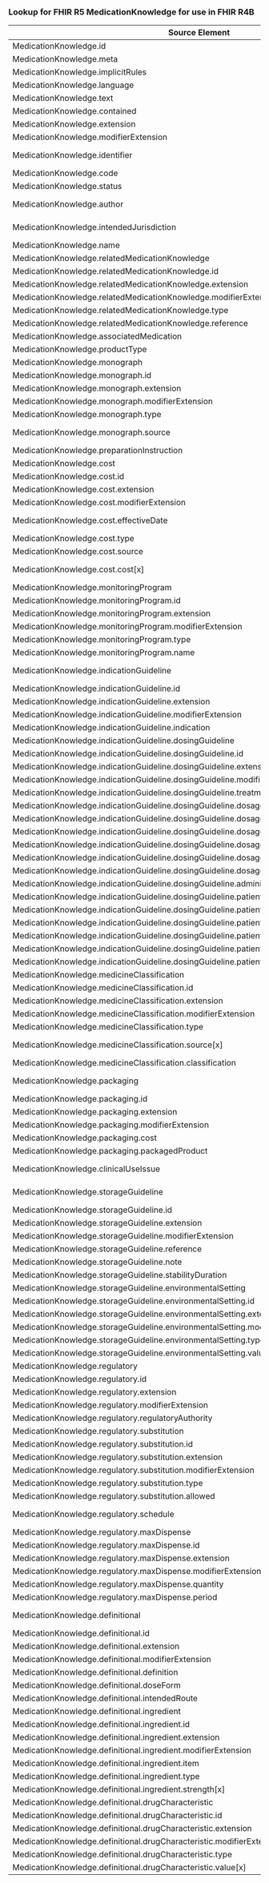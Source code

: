### Lookup for FHIR R5 MedicationKnowledge for use in FHIR R4B

| Source Element | Usage | Target |
| -------------- | ----- | ------ |
| MedicationKnowledge.id | UseElementSameName | MedicationKnowledge.id |
| MedicationKnowledge.meta | UseElementSameName | MedicationKnowledge.meta |
| MedicationKnowledge.implicitRules | UseElementSameName | MedicationKnowledge.implicitRules |
| MedicationKnowledge.language | UseElementSameName | MedicationKnowledge.language |
| MedicationKnowledge.text | UseElementSameName | MedicationKnowledge.text |
| MedicationKnowledge.contained | UseElementSameName | MedicationKnowledge.contained |
| MedicationKnowledge.extension | UseElementSameName | MedicationKnowledge.extension |
| MedicationKnowledge.modifierExtension | UseElementSameName | MedicationKnowledge.modifierExtension |
| MedicationKnowledge.identifier | UseExtension | http://hl7.org/fhir/5.0/StructureDefinition/extension-MedicationKnowledge.identifier |
| MedicationKnowledge.code | UseElementSameName | MedicationKnowledge.code |
| MedicationKnowledge.status | UseElementSameName | MedicationKnowledge.status |
| MedicationKnowledge.author | UseExtension | http://hl7.org/fhir/5.0/StructureDefinition/extension-MedicationKnowledge.author |
| MedicationKnowledge.intendedJurisdiction | UseExtension | http://hl7.org/fhir/5.0/StructureDefinition/extension-MedicationKnowledge.intendedJurisdiction |
| MedicationKnowledge.name | UseElementRenamed | MedicationKnowledge.synonym |
| MedicationKnowledge.relatedMedicationKnowledge | UseElementSameName | MedicationKnowledge.relatedMedicationKnowledge |
| MedicationKnowledge.relatedMedicationKnowledge.id | UseElementSameName | MedicationKnowledge.relatedMedicationKnowledge.id |
| MedicationKnowledge.relatedMedicationKnowledge.extension | UseElementSameName | MedicationKnowledge.relatedMedicationKnowledge.extension |
| MedicationKnowledge.relatedMedicationKnowledge.modifierExtension | UseElementSameName | MedicationKnowledge.relatedMedicationKnowledge.modifierExtension |
| MedicationKnowledge.relatedMedicationKnowledge.type | UseElementSameName | MedicationKnowledge.relatedMedicationKnowledge.type |
| MedicationKnowledge.relatedMedicationKnowledge.reference | UseElementSameName | MedicationKnowledge.relatedMedicationKnowledge.reference |
| MedicationKnowledge.associatedMedication | UseElementSameName | MedicationKnowledge.associatedMedication |
| MedicationKnowledge.productType | UseElementSameName | MedicationKnowledge.productType |
| MedicationKnowledge.monograph | UseElementSameName | MedicationKnowledge.monograph |
| MedicationKnowledge.monograph.id | UseElementSameName | MedicationKnowledge.monograph.id |
| MedicationKnowledge.monograph.extension | UseElementSameName | MedicationKnowledge.monograph.extension |
| MedicationKnowledge.monograph.modifierExtension | UseElementSameName | MedicationKnowledge.monograph.modifierExtension |
| MedicationKnowledge.monograph.type | UseElementSameName | MedicationKnowledge.monograph.type |
| MedicationKnowledge.monograph.source | UseExtension | http://hl7.org/fhir/5.0/StructureDefinition/extension-MedicationKnowledge.monograph.source |
| MedicationKnowledge.preparationInstruction | UseElementSameName | MedicationKnowledge.preparationInstruction |
| MedicationKnowledge.cost | UseElementSameName | MedicationKnowledge.cost |
| MedicationKnowledge.cost.id | UseElementSameName | MedicationKnowledge.cost.id |
| MedicationKnowledge.cost.extension | UseElementSameName | MedicationKnowledge.cost.extension |
| MedicationKnowledge.cost.modifierExtension | UseElementSameName | MedicationKnowledge.cost.modifierExtension |
| MedicationKnowledge.cost.effectiveDate | UseExtension | http://hl7.org/fhir/5.0/StructureDefinition/extension-MedicationKnowledge.cost.effectiveDate |
| MedicationKnowledge.cost.type | UseElementSameName | MedicationKnowledge.cost.type |
| MedicationKnowledge.cost.source | UseElementSameName | MedicationKnowledge.cost.source |
| MedicationKnowledge.cost.cost[x] | UseExtension | http://hl7.org/fhir/5.0/StructureDefinition/extension-MedicationKnowledge.cost.cost |
| MedicationKnowledge.monitoringProgram | UseElementSameName | MedicationKnowledge.monitoringProgram |
| MedicationKnowledge.monitoringProgram.id | UseElementSameName | MedicationKnowledge.monitoringProgram.id |
| MedicationKnowledge.monitoringProgram.extension | UseElementSameName | MedicationKnowledge.monitoringProgram.extension |
| MedicationKnowledge.monitoringProgram.modifierExtension | UseElementSameName | MedicationKnowledge.monitoringProgram.modifierExtension |
| MedicationKnowledge.monitoringProgram.type | UseElementSameName | MedicationKnowledge.monitoringProgram.type |
| MedicationKnowledge.monitoringProgram.name | UseElementSameName | MedicationKnowledge.monitoringProgram.name |
| MedicationKnowledge.indicationGuideline | UseExtension | http://hl7.org/fhir/5.0/StructureDefinition/extension-MedicationKnowledge.indicationGuideline |
| MedicationKnowledge.indicationGuideline.id | UseExtensionFromAncestor | - |
| MedicationKnowledge.indicationGuideline.extension | UseExtensionFromAncestor | - |
| MedicationKnowledge.indicationGuideline.modifierExtension | UseExtensionFromAncestor | - |
| MedicationKnowledge.indicationGuideline.indication | UseExtensionFromAncestor | - |
| MedicationKnowledge.indicationGuideline.dosingGuideline | UseExtensionFromAncestor | - |
| MedicationKnowledge.indicationGuideline.dosingGuideline.id | UseExtensionFromAncestor | - |
| MedicationKnowledge.indicationGuideline.dosingGuideline.extension | UseExtensionFromAncestor | - |
| MedicationKnowledge.indicationGuideline.dosingGuideline.modifierExtension | UseExtensionFromAncestor | - |
| MedicationKnowledge.indicationGuideline.dosingGuideline.treatmentIntent | UseExtensionFromAncestor | - |
| MedicationKnowledge.indicationGuideline.dosingGuideline.dosage | UseExtensionFromAncestor | - |
| MedicationKnowledge.indicationGuideline.dosingGuideline.dosage.id | UseExtensionFromAncestor | - |
| MedicationKnowledge.indicationGuideline.dosingGuideline.dosage.extension | UseExtensionFromAncestor | - |
| MedicationKnowledge.indicationGuideline.dosingGuideline.dosage.modifierExtension | UseExtensionFromAncestor | - |
| MedicationKnowledge.indicationGuideline.dosingGuideline.dosage.type | UseExtensionFromAncestor | - |
| MedicationKnowledge.indicationGuideline.dosingGuideline.dosage.dosage | UseExtensionFromAncestor | - |
| MedicationKnowledge.indicationGuideline.dosingGuideline.administrationTreatment | UseExtensionFromAncestor | - |
| MedicationKnowledge.indicationGuideline.dosingGuideline.patientCharacteristic | UseExtensionFromAncestor | - |
| MedicationKnowledge.indicationGuideline.dosingGuideline.patientCharacteristic.id | UseExtensionFromAncestor | - |
| MedicationKnowledge.indicationGuideline.dosingGuideline.patientCharacteristic.extension | UseExtensionFromAncestor | - |
| MedicationKnowledge.indicationGuideline.dosingGuideline.patientCharacteristic.modifierExtension | UseExtensionFromAncestor | - |
| MedicationKnowledge.indicationGuideline.dosingGuideline.patientCharacteristic.type | UseExtensionFromAncestor | - |
| MedicationKnowledge.indicationGuideline.dosingGuideline.patientCharacteristic.value[x] | UseExtensionFromAncestor | - |
| MedicationKnowledge.medicineClassification | UseElementSameName | MedicationKnowledge.medicineClassification |
| MedicationKnowledge.medicineClassification.id | UseElementSameName | MedicationKnowledge.medicineClassification.id |
| MedicationKnowledge.medicineClassification.extension | UseElementSameName | MedicationKnowledge.medicineClassification.extension |
| MedicationKnowledge.medicineClassification.modifierExtension | UseElementSameName | MedicationKnowledge.medicineClassification.modifierExtension |
| MedicationKnowledge.medicineClassification.type | UseElementSameName | MedicationKnowledge.medicineClassification.type |
| MedicationKnowledge.medicineClassification.source[x] | UseExtension | http://hl7.org/fhir/5.0/StructureDefinition/extension-MedicationKnowledge.medicineClassification.source |
| MedicationKnowledge.medicineClassification.classification | UseElementSameName | MedicationKnowledge.medicineClassification.classification |
| MedicationKnowledge.packaging | UseExtension | http://hl7.org/fhir/5.0/StructureDefinition/extension-MedicationKnowledge.packaging |
| MedicationKnowledge.packaging.id | UseExtensionFromAncestor | - |
| MedicationKnowledge.packaging.extension | UseExtensionFromAncestor | - |
| MedicationKnowledge.packaging.modifierExtension | UseExtensionFromAncestor | - |
| MedicationKnowledge.packaging.cost | UseExtensionFromAncestor | - |
| MedicationKnowledge.packaging.packagedProduct | UseExtensionFromAncestor | - |
| MedicationKnowledge.clinicalUseIssue | UseExtension | http://hl7.org/fhir/5.0/StructureDefinition/extension-MedicationKnowledge.clinicalUseIssue |
| MedicationKnowledge.storageGuideline | UseExtension | http://hl7.org/fhir/5.0/StructureDefinition/extension-MedicationKnowledge.storageGuideline |
| MedicationKnowledge.storageGuideline.id | UseExtensionFromAncestor | - |
| MedicationKnowledge.storageGuideline.extension | UseExtensionFromAncestor | - |
| MedicationKnowledge.storageGuideline.modifierExtension | UseExtensionFromAncestor | - |
| MedicationKnowledge.storageGuideline.reference | UseExtensionFromAncestor | - |
| MedicationKnowledge.storageGuideline.note | UseExtensionFromAncestor | - |
| MedicationKnowledge.storageGuideline.stabilityDuration | UseExtensionFromAncestor | - |
| MedicationKnowledge.storageGuideline.environmentalSetting | UseExtensionFromAncestor | - |
| MedicationKnowledge.storageGuideline.environmentalSetting.id | UseExtensionFromAncestor | - |
| MedicationKnowledge.storageGuideline.environmentalSetting.extension | UseExtensionFromAncestor | - |
| MedicationKnowledge.storageGuideline.environmentalSetting.modifierExtension | UseExtensionFromAncestor | - |
| MedicationKnowledge.storageGuideline.environmentalSetting.type | UseExtensionFromAncestor | - |
| MedicationKnowledge.storageGuideline.environmentalSetting.value[x] | UseExtensionFromAncestor | - |
| MedicationKnowledge.regulatory | UseElementSameName | MedicationKnowledge.regulatory |
| MedicationKnowledge.regulatory.id | UseElementSameName | MedicationKnowledge.regulatory.id |
| MedicationKnowledge.regulatory.extension | UseElementSameName | MedicationKnowledge.regulatory.extension |
| MedicationKnowledge.regulatory.modifierExtension | UseElementSameName | MedicationKnowledge.regulatory.modifierExtension |
| MedicationKnowledge.regulatory.regulatoryAuthority | UseElementSameName | MedicationKnowledge.regulatory.regulatoryAuthority |
| MedicationKnowledge.regulatory.substitution | UseElementSameName | MedicationKnowledge.regulatory.substitution |
| MedicationKnowledge.regulatory.substitution.id | UseElementSameName | MedicationKnowledge.regulatory.substitution.id |
| MedicationKnowledge.regulatory.substitution.extension | UseElementSameName | MedicationKnowledge.regulatory.substitution.extension |
| MedicationKnowledge.regulatory.substitution.modifierExtension | UseElementSameName | MedicationKnowledge.regulatory.substitution.modifierExtension |
| MedicationKnowledge.regulatory.substitution.type | UseElementSameName | MedicationKnowledge.regulatory.substitution.type |
| MedicationKnowledge.regulatory.substitution.allowed | UseElementSameName | MedicationKnowledge.regulatory.substitution.allowed |
| MedicationKnowledge.regulatory.schedule | UseExtension | http://hl7.org/fhir/5.0/StructureDefinition/extension-MedicationKnowledge.regulatory.schedule |
| MedicationKnowledge.regulatory.maxDispense | UseElementSameName | MedicationKnowledge.regulatory.maxDispense |
| MedicationKnowledge.regulatory.maxDispense.id | UseElementSameName | MedicationKnowledge.regulatory.maxDispense.id |
| MedicationKnowledge.regulatory.maxDispense.extension | UseElementSameName | MedicationKnowledge.regulatory.maxDispense.extension |
| MedicationKnowledge.regulatory.maxDispense.modifierExtension | UseElementSameName | MedicationKnowledge.regulatory.maxDispense.modifierExtension |
| MedicationKnowledge.regulatory.maxDispense.quantity | UseElementSameName | MedicationKnowledge.regulatory.maxDispense.quantity |
| MedicationKnowledge.regulatory.maxDispense.period | UseElementSameName | MedicationKnowledge.regulatory.maxDispense.period |
| MedicationKnowledge.definitional | UseExtension | http://hl7.org/fhir/5.0/StructureDefinition/extension-MedicationKnowledge.definitional |
| MedicationKnowledge.definitional.id | UseExtensionFromAncestor | - |
| MedicationKnowledge.definitional.extension | UseExtensionFromAncestor | - |
| MedicationKnowledge.definitional.modifierExtension | UseExtensionFromAncestor | - |
| MedicationKnowledge.definitional.definition | UseExtensionFromAncestor | - |
| MedicationKnowledge.definitional.doseForm | UseExtensionFromAncestor | - |
| MedicationKnowledge.definitional.intendedRoute | UseExtensionFromAncestor | - |
| MedicationKnowledge.definitional.ingredient | UseExtensionFromAncestor | - |
| MedicationKnowledge.definitional.ingredient.id | UseExtensionFromAncestor | - |
| MedicationKnowledge.definitional.ingredient.extension | UseExtensionFromAncestor | - |
| MedicationKnowledge.definitional.ingredient.modifierExtension | UseExtensionFromAncestor | - |
| MedicationKnowledge.definitional.ingredient.item | UseExtensionFromAncestor | - |
| MedicationKnowledge.definitional.ingredient.type | UseExtensionFromAncestor | - |
| MedicationKnowledge.definitional.ingredient.strength[x] | UseExtensionFromAncestor | - |
| MedicationKnowledge.definitional.drugCharacteristic | UseExtensionFromAncestor | - |
| MedicationKnowledge.definitional.drugCharacteristic.id | UseExtensionFromAncestor | - |
| MedicationKnowledge.definitional.drugCharacteristic.extension | UseExtensionFromAncestor | - |
| MedicationKnowledge.definitional.drugCharacteristic.modifierExtension | UseExtensionFromAncestor | - |
| MedicationKnowledge.definitional.drugCharacteristic.type | UseExtensionFromAncestor | - |
| MedicationKnowledge.definitional.drugCharacteristic.value[x] | UseExtensionFromAncestor | - |

